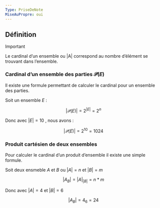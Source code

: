 ```yaml
---
Type: PriseDeNote
MiseAuPropre: oui
---
```

## Définition
>[!important]
>Le cardinal d’un ensemble ou |A| correspond au nombre d’élément se trouvant dans l’ensemble.

### Cardinal d’un ensemble des parties $\mathcal{P}(E)$

Il existe une formule permettant de calculer le cardinal pour un ensemble des parties.

Soit un ensemble $E$ :

$$ |\mathcal{P}(E)| = 2^{|E|} = 2^n $$

Donc avec $|E| = 10$ , nous avons :

$$ |\mathcal{P}(E)| = 2^{10} = 1024 $$

### Produit cartésien de deux ensembles

Pour calculer le cardinal d’un produit d’ensemble il existe une simple formule.

Soit deux ensmeble $A$ et $B$ ou $|A| = n$ et $|B| = m$

$$ |A_B| = |A|_|B| = n*m $$

Donc avec $|A| = 4$ et $|B| = 6$

$$ |A_B| = 4_6 = 24 $$
